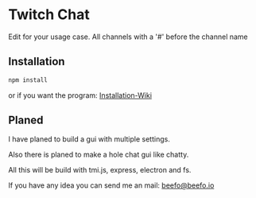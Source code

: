 # Twitch Chat

Edit for your usage case.
All channels with a '#' before the channel name

## Installation

```sh
npm install 
```

or if you want the program:
[Installation-Wiki](https://github.com/BeefoIO/twitchchat/wiki/Installation)

## Planed

I have planed to build a gui with multiple settings. 

Also there is planed to make a hole chat gui like chatty.

All this will be build with tmi.js, express, electron and fs.

If you have any idea you can send me an mail: 
[beefo@beefo.io](mailto:beefo@beefo.io)
